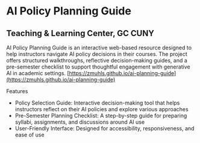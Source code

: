 # AI Policy Planning Guide
## Teaching & Learning Center, GC CUNY

AI Policy Planning Guide is an interactive web-based resource designed to help instructors navigate AI policy decisions in their courses. The project offers structured walkthroughs, reflective decision-making guides, and a pre-semester checklist to support thoughtful engagement with generative AI in academic settings.
[https://zmuhls.github.io/ai-planning-guide](https://zmuhls.github.io/ai-planning-guide)

Features

* Policy Selection Guide: Interactive decision-making tool that helps instructors reflect on their AI policies and explore various approaches
* Pre-Semester Planning Checklist: A step-by-step guide for preparing syllabi, assignments, and discussions around AI use
* User-Friendly Interface: Designed for accessibility, responsiveness, and ease of use
